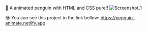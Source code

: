 🐧 A animated penguin with HTML and CSS pure!!
![Screenshot_1](https://github.com/robert2236/Penguin-animate/assets/91293983/3c7efff2-5854-404c-8666-1b6c40e99555)

😎 You can see this project in the link bellow:
https://penguin-animate.netlify.app
